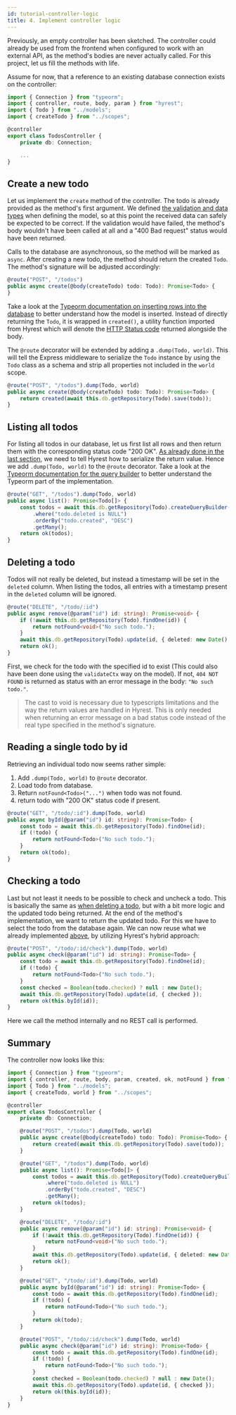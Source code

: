 ```yaml
---
id: tutorial-controller-logic
title: 4. Implement controller logic
---
```


Previously, an empty controller has been sketched.
The controller could already be used from the frontend when configured to work with an external API, as the method's bodies are never actually called.
For this project, let us fill the methods with life.

Assume for now, that a reference to an existing database connection exists on the controller:

```typescript
import { Connection } from "typeorm";
import { controller, route, body, param } from "hyrest";
import { Todo } from "../models";
import { createTodo } from "../scopes";

@controller
export class TodosController {
    private db: Connection;

    ...
}
```

## Create a new todo

Let us implement the `create` method of the controller.
The todo is already provided as the method's first argument.
We defined [the validation and data types](tutorial-model) when defining the model, so at this point the received data can safely be expected to be correct.
If the validation would have failed, the method's body wouldn't have been called at all and a "400 Bad request" status would have been returned.

Calls to the database are asynchronous, so the method will be marked as `async`.
After creating a new todo, the method should return the created `Todo`.
The method's signature will be adjusted accordingly:

```typescript
@route("POST", "/todos")
public async create(@body(createTodo) todo: Todo): Promise<Todo> {
}
```

Take a look at the [Typeorm documentation on inserting rows into the database](http://typeorm.io/#/repository-api) to better understand how the model is inserted.
Instead of directly returning the `Todo`, it is wrapped in `created()`, a utility function imported from Hyrest which will denote the [HTTP Status code](https://en.wikipedia.org/wiki/List_of_HTTP_status_codes) returned alongside the body.

The `@route` decorator will be extended by adding a `.dump(Todo, world)`. This will tell the Express middleware to serialize the `Todo` instance by using the `Todo` class as a schema and strip all properties not included in the `world` scope.

```typescript
@route("POST", "/todos").dump(Todo, world)
public async create(@body(createTodo) todo: Todo): Promise<Todo> {
    return created(await this.db.getRepository(Todo).save(todo));
}
```

## Listing all todos

For listing all todos in our database, let us first list all rows and then return them with the corresponding status code "200 OK".
[As already done in the last section](#create-a-new-todo), we need to tell Hyrest how to serialize the return value. Hence we add `.dump(Todo, world)` to the `@route` decorator.
Take a look at the [Typeorm documentation for the query builder](http://typeorm.io/#/select-query-builder) to better understand the Typeorm part of the implementation.

```typescript
@route("GET", "/todos").dump(Todo, world)
public async list(): Promise<Todo[]> {
    const todos = await this.db.getRepository(Todo).createQueryBuilder("todo")
        .where("todo.deleted is NULL")
        .orderBy("todo.created", "DESC")
        .getMany();
    return ok(todos);
}
```

## Deleting a todo

Todos will not really be deleted, but instead a timestamp will be set in the `deleted` column.
When listing the todos, all entries with a timestamp present in the `deleted` column will be ignored.


```typescript
@route("DELETE", "/todo/:id")
public async remove(@param("id") id: string): Promise<void> {
    if (!await this.db.getRepository(Todo).findOne(id)) {
        return notFound<void>("No such todo.");
    }
    await this.db.getRepository(Todo).update(id, { deleted: new Date() });
    return ok();
}
```

First, we check for the todo with the specified id to exist (This could also have been done using the `validateCtx` way on the model).
If not, `404 NOT FOUND` is returned as status with an error message in the body: `"No such todo."`.

> The cast to void is necessary due to typescripts limitations and the way the return values are handled in Hyrest.
> This is only needed when returning an error message on a bad status code instead of the real type specified in the method's signature.

## Reading a single todo by id

Retrieving an individual todo now seems rather simple:

1. Add `.dump(Todo, world)` to `@route` decorator.
2. Load todo from database.
3. Return `notFound<Todo>("...")` when todo was not found.
4. return todo with "200 OK" status code if present.

```typescript
@route("GET", "/todo/:id").dump(Todo, world)
public async byId(@param("id") id: string): Promise<Todo> {
    const todo = await this.db.getRepository(Todo).findOne(id);
    if (!todo) {
        return notFound<Todo>("No such todo.");
    }
    return ok(todo);
}
```

## Checking a todo

Last but not least it needs to be possible to check and uncheck a todo.
This is basically the same as [when deleting a todo](#deleting-a-todo), but with a bit more logic and the updated todo being returned.
At the end of the method's implementation, we want to return the updated todo. For this we have to select the todo from the database again.
We can now reuse what we already implemented [above](#reading-a-single-todo-by-id), by utilizing Hyrest's hybrid approach:

```typescript
@route("POST", "/todo/:id/check").dump(Todo, world)
public async check(@param("id") id: string): Promise<Todo> {
    const todo = await this.db.getRepository(Todo).findOne(id);
    if (!todo) {
        return notFound<Todo>("No such todo.");
    }
    const checked = Boolean(todo.checked) ? null : new Date();
    await this.db.getRepository(Todo).update(id, { checked });
    return ok(this.byId(id));
}
```

Here we call the method internally and no REST call is performed.

## Summary

The controller now looks like this:

```typescript
import { Connection } from "typeorm";
import { controller, route, body, param, created, ok, notFound } from "hyrest";
import { Todo } from "../models";
import { createTodo, world } from "../scopes";

@controller
export class TodosController {
    private db: Connection;

    @route("POST", "/todos").dump(Todo, world)
    public async create(@body(createTodo) todo: Todo): Promise<Todo> {
        return created(await this.db.getRepository(Todo).save(todo));
    }

    @route("GET", "/todos").dump(Todo, world)
    public async list(): Promise<Todo[]> {
        const todos = await this.db.getRepository(Todo).createQueryBuilder("todo")
            .where("todo.deleted is NULL")
            .orderBy("todo.created", "DESC")
            .getMany();
        return ok(todos);
    }

    @route("DELETE", "/todo/:id")
    public async remove(@param("id") id: string): Promise<void> {
        if (!await this.db.getRepository(Todo).findOne(id)) {
            return notFound<void>("No such todo.");
        }
        await this.db.getRepository(Todo).update(id, { deleted: new Date() });
        return ok();
    }

    @route("GET", "/todo/:id").dump(Todo, world)
    public async byId(@param("id") id: string): Promise<Todo> {
        const todo = await this.db.getRepository(Todo).findOne(id);
        if (!todo) {
            return notFound<Todo>("No such todo.");
        }
        return ok(todo);
    }

    @route("POST", "/todo/:id/check").dump(Todo, world)
    public async check(@param("id") id: string): Promise<Todo> {
        const todo = await this.db.getRepository(Todo).findOne(id);
        if (!todo) {
            return notFound<Todo>("No such todo.");
        }
        const checked = Boolean(todo.checked) ? null : new Date();
        await this.db.getRepository(Todo).update(id, { checked });
        return ok(this.byId(id));
    }
}
```
